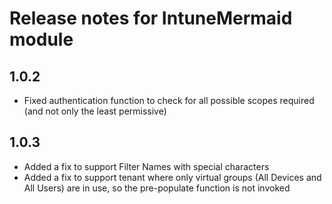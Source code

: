 # Release notes for IntuneMermaid module

## 1.0.2
- Fixed authentication function to check for all possible scopes required (and not only the least permissive)

## 1.0.3
- Added a fix to support Filter Names with special characters
- Added a fix to support tenant where only virtual groups (All Devices and All Users) are in use, so the pre-populate function is not invoked